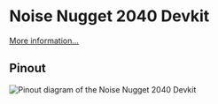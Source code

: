 # Noise Nugget 2040 Devkit

[More information...](https://weenoisemakers.com/noise-nugget-2040/#devkit)

## Pinout

![Pinout diagram of the Noise Nugget 2040 Devkit](pinout/wnm-nn2040-devkit-pinout.svg)
